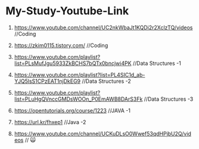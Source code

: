 # My-Study-Youtube-Link

1. https://www.youtube.com/channel/UC2nkWbaJt1KQDi2r2XclzTQ/videos          //Coding 
2. https://zkim0115.tistory.com/                                            //Coding 

3. https://www.youtube.com/playlist?list=PLsMufJgu5933ZkBCHS7bQTx0bncjwi4PK //Data Structures -1
4. https://www.youtube.com/playlist?list=PL4SIC1d_ab-YJQ5lsS1CPzEAT1njDkEG9 //Data Structures -2
5. https://www.youtube.com/playlist?list=PLuHgQVnccGMDsWOOn_P0EmAWB8DArS3Fk //Data Structures -3

5. https://opentutorials.org/course/1223 //JAVA -1
6. https://url.kr/fhxep1                 //Java -2

7. https://www.youtube.com/channel/UCKuDLsO0Wwef53qdHPjbU2Q/videos // 🙀
